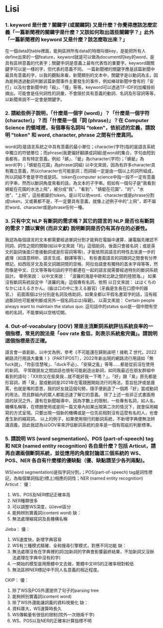 # Lisi
### 1. keyword 是什麼？關鍵字 (或關鍵詞) 又是什麼？你覺得應該怎麼定義「一篇新聞裡的關鍵字是什麼？又該如何取出這些關鍵字？」此外「一篇新聞裡的 keyword 又是什麼？該怎麼取出來？」
在一個data的table裡面，能夠區辨所有data的特徵叫做key，是能把所有人define出來的一個feature，keyword就是可以做為document的key的word，是具有區辨意義的代表字；關鍵字∕詞是意義上最有代表性的重要字。keyword跟關鍵字可以是一樣的字，但代表的意義不同。
一篇新聞裡的關鍵字應是該篇新聞中最具有意義的字，以我的觀點來看，新聞類別的文本中，關鍵字是以動詞為主，因為能夠透過動詞判斷該篇新聞事件主要發生的事件，例如棒球新聞中會有的「安打」以及社會新聞中的「殺」、「撞」等等。keyword可以透過TF-IDF的加權技術摘出，可能會是任何詞性的詞彙，不會限於具有意義的動詞、名詞及形容詞等等，以新聞來說不一定會是關鍵字。

### 2. 請給些例子說明，「什麼是一個字 (word)」？「什麼是一個字符 (character)」？而「什麼是一個「詞 (phrase)」？在 Computer Science 的領域裡，有個專有名詞叫 "token"，依前述的定義，請說明 "token" 和 word, character, phrase 之間有什麼異同。

word(詞)是語言系統之中具有意義的最小單位；character(字符)指的是語言系統中獨立的符號單位；而phrase(我更偏好翻譯成詞組)是word的集合，字句由短到長都有，具有特定意義。例如「蜻」、「蜓」為character(字符)；「蜻蜓」為word(字)；「蜻蜓在花園」為phrase(詞組)
以中文來說，因為有許多character具有獨立意義，所以character也可能是詞；而詞組一定是由一個以上的詞所組成，所以詞組不會是字符或是詞。
token在computer science中指一段不一定有意義的字串，然而以斷詞角度來看的話，為文本的子字串。假如有一個句子是"我看到蜻蜓在花園的水池上飛"，被分成"我"、"看到"、"蜻蜓在花園"、"的"、"水池"、"上飛"，這些都屬於token。是以可以依word、character或是phrase分割成token，又或著都不是，不一定要具有意義，就像上述例子中的"上飛"，即不屬於word、character或是phrase任何一種。


### 3. 只有中文 NLP 有斷詞的需求嗎？其它的語言的 NLP 是否也有斷詞的需求？請以實例 (而非文獻) 說明斷詞是否仍有其存在的必要性。
我認為每個語言的文本都需要經過單詞分割才能夠在電腦中運算，讓電腦先確認不同詞、詞性之間的關聯(如以中文來說「的」這個助詞，後面只會接名詞；或是英文的副詞後面只會接動詞或是形容詞等等)，才能依照該語言的特性去坐進一步的處理（如語意辨析、語言生成、翻譯等等）。
有些書面語言的詞跟詞之間會有分界標記，如西班牙文及英文詞跟詞間的空格、阿拉伯語會有獨特的首末字母等等，然而像是中文、日文等等每句話的字符都連在一起的語言就需要經過特別的斷詞系統設計。
舉例來說：
以中文來說：
「波羅的海是中歐和北歐之間的陸間海。」
如果沒有斷詞系統設定中「波羅的海」這個專有名詞，依照
以日文來說：
ははくちのなかにはえるきかん。(歯は口の中に生える器官)（牙齒是生長在口腔中的器官。）
前面兩個は分分別是名詞及格助詞，如果全都以平假名書寫字的話，沒有經過斷詞也可能被判斷成另外一個名詞はは(母親)。
以英文來說：
Certain people always want to maintain the status quo.
這句話中的status quo是一個中間有空格的名詞，不能單純以空格切開。

### 4. Out-of-vocabulary (OOV) 常是主流斷詞系統評估系統良率的一個指標，常見的說法是「oov rate 愈低，則表示系統愈完備」。請說明這個指標是否正確。
語言會一直創新，以中文為例，參考《不可能還在歸剛誒吧！接軌 Z 世代，2022 網路流行用語大彙集！》（PARTIPOST），2022年新出現的網路流行用語如「無fuck說」、「你彭佳慧唉」、「duck不必」、「安屎之亂」等等……都是從前沒在使用的新詞。
平常跟朋友之間談話也很有可能創造出新詞，如同我最近在朋友群組中看到的語句：「XX你又在偷臭我...就不能好我一下嗎？」，「好」跟「臭」原先都是形容詞，將「臭」當成動詞是2021年在電競圈開始流行的用法，意旨批評或是謾罵，也就是嘴的意思，我的好友就這個句勢，隨手便創造了一個將「好」當成動詞的用法，而且群組內的眾人都能迅速了解它的意義。
除了上述一些非正式書面用語的狀況之外，還有在新聞報導中，因為字數上的限制，一些專有名詞，如人名、機構名稱等，在標題使用或是同一篇文章內如果出現第二次的情況下，就會採用縮寫的方式呈現。只要出現一個新的機構或是一位先前相對沒有這麼有名的人，也會產生新的縮寫詞。
以上的例子，如果使用現行的斷詞系統，不新增字典便無法辨識涵義，因此我認為以OOV率來評估斷詞系統的良率是一個有瑕疵的判斷標準。


### 5. 請說明 WS (word segmentation)、POS (part-of-speech) tag 和 NER (named entity recognition) 各自是什麼？包括 Articut，請再自選兩個斷詞系統，並從應用的角度討論這三個系統的 WS、POS、NER 各自有什麼樣的優缺點（優、缺點請至少各列兩點)。

WS(word segmentation)是指字詞分割，；POS(part-of-speech) tag是詞性標記，為每個單詞指定(標上)相應的詞性；NER (named entity recognition)
Articut：
優：
1. WS、POS及NER標記正確率高 
2. NER種類很多 
3. 可以調整WS深度，以level區分
4. 能夠辨別實義詞(content word) 
缺：
1. 無法處理縮寫詞及長機構名稱

Jieba：
優：
1. WS速度快，新增字典容易
2. WS有三種模式精確、全和搜尋引擎模式，對應不同功能
缺：
1. 無法處理沒有在字典裡的詞(加新詞的字典會影響最終結果，不加新詞又沒辦法處理在字典中沒有的字) 
2. 一開始的模型是用簡體中文去做，繁體中文WS的正確率相對較低 
3. 無法區辨NER標記中不同人名意義的相近程度。

CKIP：
優：
1. 除了WS及POS外還提供了句子的parsing tree  
2. 能夠辨別實義詞(content word) 
3. 除了WS外還能讓詞義的資料視覺化
缺：
1. 資料庫大，WS運算時長久 
2. WS傳輸量有很低的限制(院外一次限兩千字)  
3. WS、POS以及NER的正確率計算指標不明
